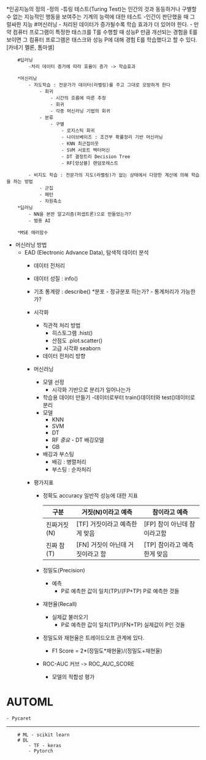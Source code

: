 *인공지능의 정의
    -정의
        -튜링 테스트(Turing Test)는 인간의 것과 동등하거나 구별할 수 없는 지능적인 행동을 보여주는 기계의 능력에 대한 테스트
        -인간이 판단했을 때 그럴싸한 지능
    #머신러닝
        - 처리된 데이터가 증가될수록 학습 효과가 더 있어야 한다.
        - 만약 컴퓨터 프로그램이 특정한 태스크를 T를 수행할 때 성능P 만큼 개선되는 경험을 E를 보이면
        그 컴퓨터 프로그램은 태스크와 성능 P에 대해 경험 E를 학습했다고 할 수 있다.[카네기 멜론, 톰마셀]

        #딥러닝
            -처리 데이터 증가에 따라 효율이 증가 -> 학습효과
        
        *머신러닝
            - 지도학습 : 전문가가 데이터(라벨링)를 주고 그대로 모방하게 한다
                - 회귀
                    - 시간의 흐름에 따른 추정
                    - 회귀
                    - 각종 머신러닝 기법의 회귀
                - 분류
                    - 구별
                        - 로지스틱 회귀
                        - 나이브베이즈 : 조건부 확률정리 기반 머신러닝
                        - KNN 최근접이웃
                        - SVM 서포트 벡터머신
                        - DT 결정트리 Decision Tree
                        - RF[앙상블] 랜덤포레스트 

            - 비지도 학습 : 전문가의 지도(라벨링)가 없는 상태에서 다양한 계산에 의해 학습을 하는 방법
                - 군집
                - 패턴
                - 차원축소
        *딥러닝
            - NN을 본딴 알고리즘(퍼셉트론)으로 만들었는가?
            - 범용 AI
        
        *MSE 에러함수

* 머신러닝 방법
    - EAD (Electronic Advance Data), 탐색적 데이터 분석
        - 데이터 전처리
        - 데이터 성질 : info()
        - 기초 통계량 : describe()
            *분포
                - 정규분포 하는가?
                - 통계처리가 가능한가?
        - 시각화
            - 직관적 처리 방법
                - 히스토그램 .hist()
                - 산점도 .plot.scatter()
                - 고급 시각화 seaborn
            - 데이터 전처리 방향

        - 머신러닝
            - 모델 선정
                - 시각화 기반으로 분리가 일어나는가
            - 학습용 데이터 만들기
                -데이터로부터 train()데이터와 test()데이터로 분리    
            - 모델
                - KNN
                - SVM
                - DT
                - RF *중요* - DT 배깅모델
                - GB
            - 배깅과 부스팅
                - 배깅 : 병렬처리
                - 부스팅 : 순차처리

        - 평가지표
            - 정확도 accuracy 일반적 성능에 대한 지표

                |구분|거짓(N)이라고 예측|참이라고 예측|
                |--|--|--|
                |진짜거짓(N)|[TF] 거짓이라고 예측한게 맞음|[FP] 참이 아닌데 참이라고함|
                |진짜 참(T)|[FN] 거짓이 아닌데 거짓이라고 함 |[TP] 참이라고 예측한게 맞음|

            - 정밀도(Precision)
                * 예측
                    - P로 예측한 값이 일치(TP)/(FP+TP) P로 예측한 것들
            - 재현율(Recall)
                * 실제값 불러오기
                    - P로 예측한 값이 일치(TP)/(FN+TP) 실제값이 P인 것들
            - 정밀도와 재현율은 트레이드오프 관계에 있다.
                - F1 Score = 2*(정밀도*재현율)/(정밀도+재현율)
            - ROC-AUC 커브 -> ROC_AUC_SCORE
                - 모델의 적합성 평가

# AUTOML
    - Pycaret



    























---------------------------------
        # ML - scikit learn
        # DL 
            - TF - keras
            - Pytorch
